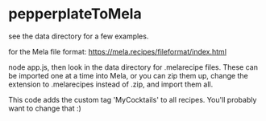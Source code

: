 # pepperplateToMela

see the data directory for a few examples.

for the Mela file format: https://mela.recipes/fileformat/index.html

node app.js, then look in the data directory for .melarecipe
files. These can be imported one at a time into Mela, or you can zip
them up, change the extension to .melarecipes instead of .zip, and
import them all.

This code adds the custom tag 'MyCocktails' to all recipes. You'll
probably want to change that :)

